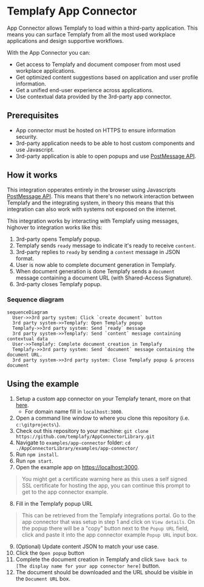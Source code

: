 # Templafy App Connector
App Connector allows Templafy to load within a third-party application. This means you can surface Templafy from all the most used workplace applications and design supportive workflows.

With the App Connector you can:
- Get access to Templafy and document composer from most used workplace applications.​
- Get optimized content suggestions based on application and user profile information.​
- Get a unified end-user experience across applications.
- Use contextual data provided by the 3rd-party app connector.

## Prerequisites
- App connector must be hosted on HTTPS to ensure information security.
- 3rd-party application needs to be able to host custom components and use Javascript.
- 3rd-party application is able to open popups and use [PostMessage API](https://developer.mozilla.org/en-US/docs/Web/API/Window/postMessage).

## How it works
This integration opperates entirely in the browser using Javascripts [PostMessage API](https://developer.mozilla.org/en-US/docs/Web/API/Window/postMessage). This means that there's no network interaction between Templafy and the integrating system, in theory this means that this integration can also work with systems not exposed on the internet.

This integration works by interacting with Templafy using messages, highover to integration works like this:
1. 3rd-party opens Templafy popup.
2. Templafy sends `ready` message to indicate it's ready to receive `content`.
3. 3rd-party replies to `ready` by sending a `content` message in JSON format.
4. User is now able to complete document generation in Templafy.
5. When document generation is done Templafy sends a `document` message containing a document URL (with Shared-Access Signature).
6. 3rd-party closes Templafy popup.

### Sequence diagram
```mermaid
sequenceDiagram
  User->>3rd party system: Click `create document` button
  3rd party system->>Templafy: Open Templafy popup
  Templafy->>3rd party system: Send `ready` message
  3rd party system->>Templafy: Send `content` message containing contextual data
  User->>Templafy: Complete document creation in Templafy
  Templafy->>3rd party system: Send `document` message containing the document URL.
  3rd party system->>3rd party system: Close Templafy popup & process document
```

## Using the example
1. Setup a custom app connector on your Templafy tenant, more on that [here](https://support.templafy.com/hc/en-us/articles/360018358678-How-to-enable-a-Custom-App-Connector-).
    - For domain name fill in `localhost:3000`.
2. Open a command line window to where you clone this repository (i.e. `c:\gitprojects\`).
3. Check out this repository to your machine: `git clone https://github.com/templafy/AppConnectorLibrary.git`
4. Navigate to `examples/app-connector` folder: `cd ./AppConnectorLibrary/examples/app-connector/`
5. Run `npm install`.
6. Run `npm start`.
7. Open the example app on [https://localhost:3000](https://localhost:3000).
> You might get a certificate warning here as this uses a self signed SSL certificate for hosting the app, you can continue this prompt to get to the app connector example.
8. Fill in the Templafy popup URL
> This can be retrieved from the Templafy integrations portal. Go to the app connector that was setup in step 1 and click on `View details`. On the popup there will be a "copy" button next to the `Popup URL` field, click and paste it into the app connector example `Popup URL` input box.
9. (Optional) Update content JSON to match your use case.
10. Click the `Open popup` button
11. Complete the document creation in Templafy and click `Save back to [The display name for your app connector here]` button.
12. The document should be downloaded and the URL should be visible in the `Document URL` box.
